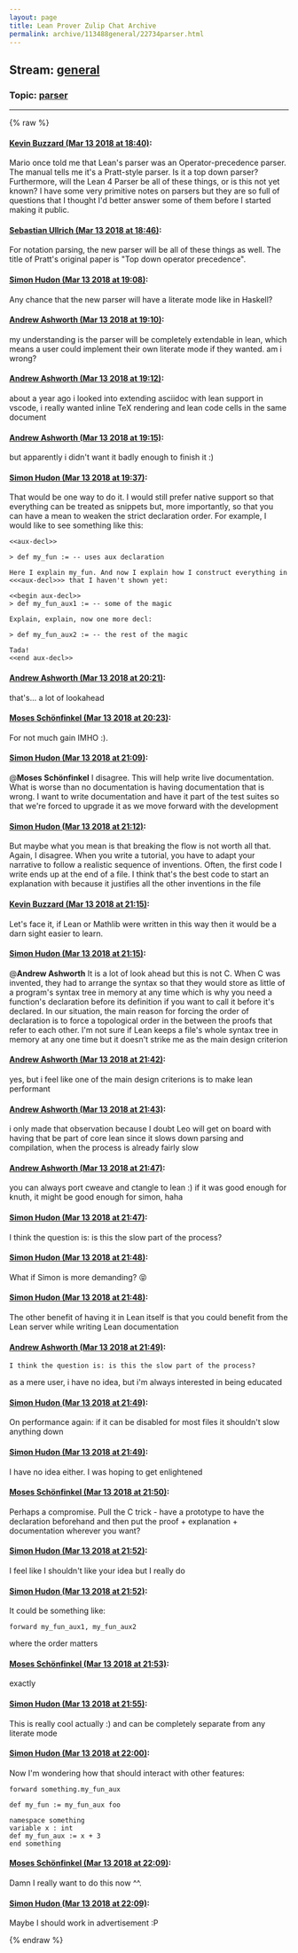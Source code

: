 ```yaml
---
layout: page
title: Lean Prover Zulip Chat Archive 
permalink: archive/113488general/22734parser.html
---
```


## Stream: [general](index.html)
### Topic: [parser](22734parser.html)

---


{% raw %}
#### [ Kevin Buzzard (Mar 13 2018 at 18:40)](https://leanprover.zulipchat.com/#narrow/stream/113488-general/topic/parser/near/123663841):
Mario once told me that Lean's parser was an Operator-precedence parser. The manual tells me it's a Pratt-style parser. Is it a top down parser? Furthermore, will the Lean 4 Parser be all of these things, or is this not yet known? I have some very primitive notes on parsers but they are so full of questions that I thought I'd better answer some of them before I started making it public.

#### [ Sebastian Ullrich (Mar 13 2018 at 18:46)](https://leanprover.zulipchat.com/#narrow/stream/113488-general/topic/parser/near/123664075):
For notation parsing, the new parser will be all of these things as well. The title of Pratt's original paper is "Top down operator precedence".

#### [ Simon Hudon (Mar 13 2018 at 19:08)](https://leanprover.zulipchat.com/#narrow/stream/113488-general/topic/parser/near/123664965):
Any chance that the new parser will have a literate mode like in Haskell?

#### [ Andrew Ashworth (Mar 13 2018 at 19:10)](https://leanprover.zulipchat.com/#narrow/stream/113488-general/topic/parser/near/123665065):
my understanding is the parser will be completely extendable in lean, which means a user could implement their own literate mode if they wanted. am i wrong?

#### [ Andrew Ashworth (Mar 13 2018 at 19:12)](https://leanprover.zulipchat.com/#narrow/stream/113488-general/topic/parser/near/123665138):
about a year ago i looked into extending asciidoc with lean support in vscode, i really wanted inline TeX rendering and lean code cells in the same document

#### [ Andrew Ashworth (Mar 13 2018 at 19:15)](https://leanprover.zulipchat.com/#narrow/stream/113488-general/topic/parser/near/123665235):
but apparently i didn't want it badly enough to finish it :)

#### [ Simon Hudon (Mar 13 2018 at 19:37)](https://leanprover.zulipchat.com/#narrow/stream/113488-general/topic/parser/near/123666238):
That would be one way to do it. I would still prefer native support so that everything can be treated as snippets but, more importantly, so that you can have a mean to weaken the strict declaration order. For example, I would like to see something like this:

```
<<aux-decl>>

> def my_fun := -- uses aux declaration

Here I explain my_fun. And now I explain how I construct everything in <<<aux-decl>>> that I haven't shown yet:

<<begin aux-decl>>
> def my_fun_aux1 := -- some of the magic

Explain, explain, now one more decl:

> def my_fun_aux2 := -- the rest of the magic

Tada!
<<end aux-decl>>
```

#### [ Andrew Ashworth (Mar 13 2018 at 20:21)](https://leanprover.zulipchat.com/#narrow/stream/113488-general/topic/parser/near/123668193):
that's... a lot of lookahead

#### [ Moses Schönfinkel (Mar 13 2018 at 20:23)](https://leanprover.zulipchat.com/#narrow/stream/113488-general/topic/parser/near/123668249):
For not much gain IMHO :).

#### [ Simon Hudon (Mar 13 2018 at 21:09)](https://leanprover.zulipchat.com/#narrow/stream/113488-general/topic/parser/near/123670070):
@**Moses Schönfinkel** I disagree. This will help write live documentation. What is worse than no documentation is having documentation that is wrong. I want to write documentation and have it part of the test suites so that we're forced to upgrade it as we move forward with the development

#### [ Simon Hudon (Mar 13 2018 at 21:12)](https://leanprover.zulipchat.com/#narrow/stream/113488-general/topic/parser/near/123670177):
But maybe what you mean is that breaking the flow is not worth all that. Again, I disagree. When you write a tutorial, you have to adapt your narrative to follow a realistic sequence of inventions. Often, the first code I write ends up at the end of a file. I think that's the best code to start an explanation with because it justifies all the other inventions in the file

#### [ Kevin Buzzard (Mar 13 2018 at 21:15)](https://leanprover.zulipchat.com/#narrow/stream/113488-general/topic/parser/near/123670255):
Let's face it, if Lean or Mathlib were written in this way then it would be a darn sight easier to learn.

#### [ Simon Hudon (Mar 13 2018 at 21:15)](https://leanprover.zulipchat.com/#narrow/stream/113488-general/topic/parser/near/123670256):
@**Andrew Ashworth** It is a lot of look ahead but this is not C. When C was invented, they had to arrange the syntax so that they would store as little of a program's syntax tree in memory at any time which is why you need a function's declaration before its definition if you want to call it before it's declared. In our situation, the main reason for forcing the order of declaration is to force a topological order in the between the proofs that refer to each other. I'm not sure if Lean keeps a file's whole syntax tree in memory at any one time but it doesn't strike me as the main design criterion

#### [ Andrew Ashworth (Mar 13 2018 at 21:42)](https://leanprover.zulipchat.com/#narrow/stream/113488-general/topic/parser/near/123671350):
yes, but i feel like one of the main design criterions is to make lean performant

#### [ Andrew Ashworth (Mar 13 2018 at 21:43)](https://leanprover.zulipchat.com/#narrow/stream/113488-general/topic/parser/near/123671378):
i only made that observation because I doubt Leo will get on board with having that be part of core lean since it slows down parsing and compilation, when the process is already fairly slow

#### [ Andrew Ashworth (Mar 13 2018 at 21:47)](https://leanprover.zulipchat.com/#narrow/stream/113488-general/topic/parser/near/123671562):
you can always port cweave and ctangle to lean :) if it was good enough for knuth, it might be good enough for simon, haha

#### [ Simon Hudon (Mar 13 2018 at 21:47)](https://leanprover.zulipchat.com/#narrow/stream/113488-general/topic/parser/near/123671567):
I think the question is: is this the slow part of the process?

#### [ Simon Hudon (Mar 13 2018 at 21:48)](https://leanprover.zulipchat.com/#narrow/stream/113488-general/topic/parser/near/123671611):
What if Simon is more demanding? :stuck_out_tongue_closed_eyes:

#### [ Simon Hudon (Mar 13 2018 at 21:48)](https://leanprover.zulipchat.com/#narrow/stream/113488-general/topic/parser/near/123671633):
The other benefit of having it in Lean itself is that you could benefit from the Lean server while writing Lean documentation

#### [ Andrew Ashworth (Mar 13 2018 at 21:49)](https://leanprover.zulipchat.com/#narrow/stream/113488-general/topic/parser/near/123671651):
```quote
I think the question is: is this the slow part of the process?
```
as a mere user, i have no idea, but i'm always interested in being educated

#### [ Simon Hudon (Mar 13 2018 at 21:49)](https://leanprover.zulipchat.com/#narrow/stream/113488-general/topic/parser/near/123671652):
On performance again: if it can be disabled for most files it shouldn't slow anything down

#### [ Simon Hudon (Mar 13 2018 at 21:49)](https://leanprover.zulipchat.com/#narrow/stream/113488-general/topic/parser/near/123671666):
I have no idea either. I was hoping to get enlightened

#### [ Moses Schönfinkel (Mar 13 2018 at 21:50)](https://leanprover.zulipchat.com/#narrow/stream/113488-general/topic/parser/near/123671729):
Perhaps a compromise. Pull the C trick - have a prototype to have the declaration beforehand and then put the proof + explanation + documentation wherever you want?

#### [ Simon Hudon (Mar 13 2018 at 21:52)](https://leanprover.zulipchat.com/#narrow/stream/113488-general/topic/parser/near/123671764):
I feel like I shouldn't like your idea but I really do

#### [ Simon Hudon (Mar 13 2018 at 21:52)](https://leanprover.zulipchat.com/#narrow/stream/113488-general/topic/parser/near/123671797):
It could be something like:

```
forward my_fun_aux1, my_fun_aux2 
```

where the order matters

#### [ Moses Schönfinkel (Mar 13 2018 at 21:53)](https://leanprover.zulipchat.com/#narrow/stream/113488-general/topic/parser/near/123671813):
exactly

#### [ Simon Hudon (Mar 13 2018 at 21:55)](https://leanprover.zulipchat.com/#narrow/stream/113488-general/topic/parser/near/123671899):
This is really cool actually :) and can be completely separate from any literate mode

#### [ Simon Hudon (Mar 13 2018 at 22:00)](https://leanprover.zulipchat.com/#narrow/stream/113488-general/topic/parser/near/123672096):
Now I'm wondering how that should interact with other features:

```
forward something.my_fun_aux

def my_fun := my_fun_aux foo

namespace something 
variable x : int
def my_fun_aux := x + 3
end something
```

#### [ Moses Schönfinkel (Mar 13 2018 at 22:09)](https://leanprover.zulipchat.com/#narrow/stream/113488-general/topic/parser/near/123672449):
Damn I really want to do this now ^^.

#### [ Simon Hudon (Mar 13 2018 at 22:09)](https://leanprover.zulipchat.com/#narrow/stream/113488-general/topic/parser/near/123672464):
Maybe I should work in advertisement :P


{% endraw %}
